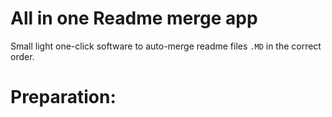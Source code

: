 # All in one Readme merge app

Small light one-click software to auto-merge readme files `.MD` in the correct order.



# Preparation: